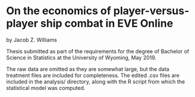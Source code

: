 # On the economics of player-versus-player ship combat in EVE Online

by Jacob Z. Williams

Thesis submitted as part of the requirements for the degree of Bachelor of Science in Statistics at the University of Wyoming, May 2019.

The raw data are omitted as they are somewhat large, but the data treatment files are included for completeness. The edited .csv files are included in the analysis/ directory, along with the R script from which the statistical model was computed.
